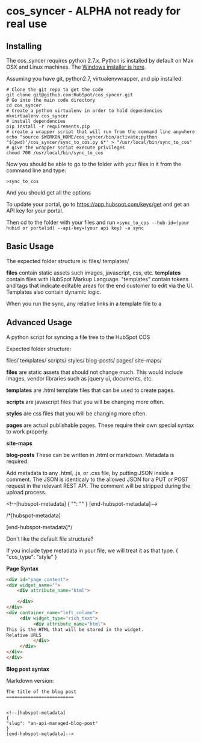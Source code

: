 cos_syncer - ALPHA not ready for real use
=================================

Installing
---------------------------------
The cos_syncer requires python 2.7.x.  Python is installed by default on Max OSX and Linux machines.  The [Windows installer is here](http://www.python.org/ftp/python/2.7.5/python-2.7.5.msi).

Assuming you have git, python2.7, virtualenvwrapper, and pip installed:
```
# Clone the git repo to get the code
git clone git@github.com:HubSpot/cos_syncer.git
# Go into the main code directory
cd cos_syncer
# Create a python virtualenv in order to hold dependencies
mkvirtualenv cos_syncer
# install dependencies
pip install -r requirements.pip
# create a wrapper script that will run from the command line anywhere
echo "source $WORKON_HOME/cos_syncer/bin/activate;python "$(pwd)'/cos_syncer/sync_to_cos.py $*' > "/usr/local/bin/sync_to_cos"
# give the wrapper script execute privileges
chmod 700 /usr/local/bin/sync_to_cos
```

Now you should be able to go to the folder with your files in it from the command line and type:
```
>sync_to_cos
``` 

And you should get all the options

To update your portal, go to https://app.hubspot.com/keys/get and get an API key for your portal.

Then cd to the folder with your files and run
```>sync_to_cos --hub-id=(your hubid or portalid) --api-key=(your api key) -a sync```


Basic Usage
--------------------------
The expected folder structure is:
files/
templates/

**files** contain static assets such images, javascript, css, etc.
**templates** contain files with HubSpot Markup Language.  "templates" contain tokens and tags that indicate editable areas for the end customer to edit via the UI.  Templates also contain dynamic logic.

When you run the sync, any relative links in a template file to a 




Advanced Usage
----------------------------------------

A python script for syncing a file tree to the HubSpot COS


Expected folder structure:

files/
templates/
scripts/
styles/
blog-posts/
pages/
site-maps/

**files** are static assets that should not change much.  This would include images, vendor libraries such as jquery ui, documents, etc.  

**templates** are .html template files that can be used to create pages.

**scripts** are javascript files that you will be changing more often.

**styles** are css files that you will be changing more often.

**pages** are actual publishable pages.  These require their own special syntax to work properly.

**site-maps**

**blog-posts** These can be written in .html or markdown.  Metadata is required.


Add metadata to any .html, .js, or .css file, by putting JSON inside a comment.  The JSON is identicaly to the allowed JSON for a PUT or POST request in the relevant REST API.  The comment will be stripped during the upload process.

&lt;!--[hubspot-metadata]
{
    "": ""
}
[end-hubspot-metadata]--&gt;

/\*[hubspot-metadata]

[end-hubspot-metadata]\*/


Don't like the default file structure?

If you include type metadata in your file, we will treat it as that type.
{
   "cos_type": "style"
}

**Page Syntax**

```html
<div id="page_content">
<div widget_name="">
    <div attribute_name="html">

    </div>
</div>
<div container_name="left_column">
     <div widget_type="rich_text">
          <div attribute_name="html">
This is the HTML that will be stored in the widget.
Relative URLS
          </div>
     </div>
</div>
</div>
```




**Blog post syntax**

Markdown version:
```
The title of the blog post
=========================


<!--[hubspot-metadata]
{ 
"slug": "an-api-managed-blog-post"
}
[end-hubspot-metadata]-->

```

